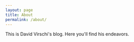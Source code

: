 ```yaml
---
layout: page
title: About
permalink: /about/
---
```


This is David Virschi's blog. Here you'll find his endeavors.